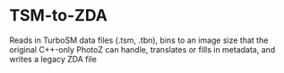 # TSM-to-ZDA
Reads in TurboSM data files (.tsm, .tbn), bins to an image size that the original C++-only PhotoZ can handle, translates or fills in metadata, and writes a legacy ZDA file
